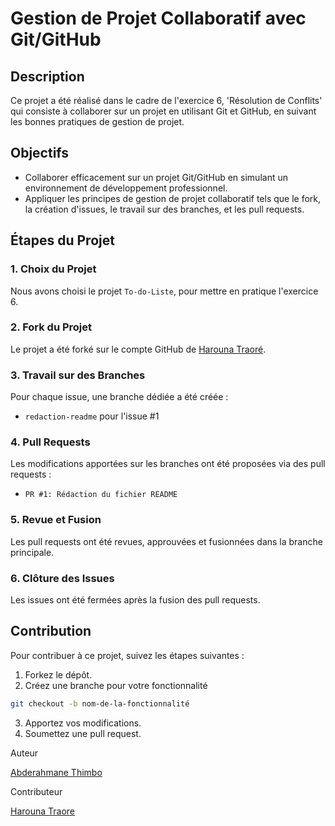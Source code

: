 
# Gestion de Projet Collaboratif avec Git/GitHub

## Description
Ce projet a été réalisé dans le cadre de l'exercice 6, 'Résolution de Conflits' qui consiste à collaborer sur un projet en utilisant Git et GitHub, en suivant les bonnes pratiques de gestion de projet.

## Objectifs
- Collaborer efficacement sur un projet Git/GitHub en simulant un environnement de développement professionnel.
- Appliquer les principes de gestion de projet collaboratif tels que le fork, la création d'issues, le travail sur des branches, et les pull requests.

## Étapes du Projet

### 1. Choix du Projet
Nous avons choisi le projet `To-do-Liste`, pour mettre en pratique l'exercice 6.

### 2. Fork du Projet
Le projet a été forké sur le compte GitHub de [Harouna Traoré](https://github.com/HarounaTraore/).


### 3. Travail sur des Branches
Pour chaque issue, une branche dédiée a été créée :
- `redaction-readme` pour l'issue #1


### 4. Pull Requests
Les modifications apportées sur les branches ont été proposées via des pull requests :
- `PR #1: Rédaction du fichier README`

### 5. Revue et Fusion
Les pull requests ont été revues, approuvées et fusionnées dans la branche principale.

### 6. Clôture des Issues
Les issues ont été fermées après la fusion des pull requests.

## Contribution
Pour contribuer à ce projet, suivez les étapes suivantes :
1. Forkez le dépôt.
2. Créez une branche pour votre fonctionnalité 

```bash
git checkout -b nom-de-la-fonctionnalité
```
3. Apportez vos modifications.
4. Soumettez une pull request.

Auteur

[Abderahmane Thimbo](https://github.com/AbderahmaneThimbo/)

Contributeur

[Harouna Traore](https://github.com/HarounaTraore/)
